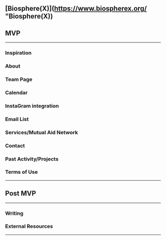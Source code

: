 [Biosphere(X)](https://www.biospherex.org/ "Biosphere(X))
-------
## MVP
-------
### Inspiration
### About
### Team Page
### Calendar
### InstaGram integration
### Email List 
### Services/Mutual Aid Network
### Contact
### Past Activity/Projects
### Terms of Use
------
## Post MVP
------
### Writing
### External Resources
------
